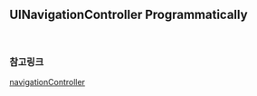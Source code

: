## UINavigationController Programmatically



<br/>

### 참고링크

[navigationController](https://medium.com/whoknows-swift/swift-the-hierarchy-of-uinavigationcontroller-programmatically-91631990f495)

